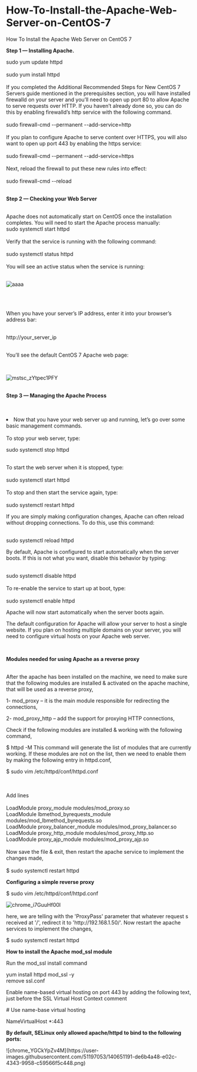 # How-To-Install-the-Apache-Web-Server-on-CentOS-7
How To Install the Apache Web Server on CentOS 7
<br>
<p><b>Step 1 — Installing Apache.</b></p>
sudo yum update httpd<br><br>
sudo yum install httpd<br>
<br>
<text>
If you completed the Additional Recommended Steps for New CentOS 7 Servers guide mentioned in the prerequisites section, you will have installed firewalld on your server and you’ll need to open up port 80 to allow Apache to serve requests over HTTP. If you haven’t already done so, you can do this by enabling firewalld’s http service with the following command.</text>  
<br><br>
sudo firewall-cmd --permanent --add-service=http
<br>
<br>
<text>
 If you plan to configure Apache to serve content over HTTPS, you will also want to open up port 443 by enabling the https service:
 </text>
 <br><br>
 sudo firewall-cmd --permanent --add-service=https
<br>
<br>
Next, reload the firewall to put these new rules into effect:
<br><br>
sudo firewall-cmd --reload
<br><br>
<p><b>Step 2 — Checking your Web Server</b></p>
<br>
<text>
 Apache does not automatically start on CentOS once the installation completes. You will need to start the Apache process manually:
 </text><br>
 sudo systemctl start httpd
 <br><br>
 Verify that the service is running with the following command:
 <br><br>
 sudo systemctl status httpd
 <br><br>
You will see an active status when the service is running:<br><br>

![aaaa](https://user-images.githubusercontent.com/51197053/140646159-102eefb1-55a6-4418-a082-3b1f76e3094e.png)

<br>
<br>
<p>When you have your server’s IP address, enter it into your browser’s address bar:</p>
<br>
http://your_server_ip
<br><br>

<p>You’ll see the default CentOS 7 Apache web page:</p>
<br>

![mstsc_zYtpec1PFY](https://user-images.githubusercontent.com/51197053/140646319-04f0e72b-f889-492f-bb87-38b41992ba0a.png)
<br><br>
<p><b>Step 3 — Managing the Apache Process</b></p>
<br><br>
<li>Now that you have your web server up and running, let’s go over some basic management commands.
<br><br>
To stop your web server, type: 
<br>
<p>sudo systemctl stop httpd<p>
<br>
To start the web server when it is stopped, type:
<br><br> 
sudo systemctl start httpd
<br>
<br>
To stop and then start the service again, type:
<br><br>
sudo systemctl restart httpd
<br>
<p>If you are simply making configuration changes, Apache can often reload without dropping connections. To do this, use this command:</p>
 <br>
 sudo systemctl reload httpd
 <br>
 <p>By default, Apache is configured to start automatically when the server boots. If this is not what you want, disable this behavior by typing:</p>
 <br>
 sudo systemctl disable httpd
 <br><br>
 To re-enable the service to start up at boot, type:
 <br><br>
 sudo systemctl enable httpd
 <br>
 <p>Apache will now start automatically when the server boots again.</p>
 <p>The default configuration for Apache will allow your server to host a single website. If you plan on hosting multiple domains on your server, you will need to configure virtual hosts on your Apache web server.</p>
<br>
<p><b>Modules needed for using Apache as a reverse proxy</b></p>
<br> 
 <text>
 After the apache has been installed on the machine, we need to make sure that the following modules are installed & activated on the apache machine, that will be used as a reverse proxy,

1- mod_proxy – it is the main module responsible for redirecting the connections,

2- mod_proxy_http – add the support for proxying HTTP connections,

Check if the following modules are installed & working with the following command,

$ httpd -M
</text>
<text>
This command will generate the list of modules that are currently working. If these modules are not on the list, then we need to enable them by making the following entry in httpd.conf,
</text>
<br>
<p>$ sudo vim /etc/httpd/conf/httpd.conf</p>
<br>
<br>
 Add lines<br><br>
<text>
LoadModule proxy_module modules/mod_proxy.so<br>
LoadModule lbmethod_byrequests_module modules/mod_lbmethod_byrequests.so<br>
LoadModule proxy_balancer_module modules/mod_proxy_balancer.so<br>
LoadModule proxy_http_module modules/mod_proxy_http.so<br>
LoadModule proxy_ajp_module modules/mod_proxy_ajp.so<br>
</text>  

<br>
Now save the file & exit, then restart the apache service to implement the changes made,
<br><br>
$ sudo systemctl restart httpd
<br> 
 
 <p><b>Configuring a simple reverse proxy</b></p>
 
 <p>$ sudo vim /etc/httpd/conf/httpd.conf</p>

  
 ![chrome_i7GuuHf00l](https://user-images.githubusercontent.com/51197053/140650161-8da05902-138e-4d21-98e2-397e5b44bac6.png)
<p>
here, we are telling with the 'ProxyPass' parameter that whatever request s received at '/', redirect it to 'http://192.168.1.50/'. Now restart the apache services to implement the changes,</p>
<p>$ sudo systemctl restart httpd</p> 
<p><b>How to install the Apache mod_ssl module</b></p>
<p>Run the mod_ssl install command</p> 
yum install httpd mod_ssl -y<br>
remove ssl.conf<br>
 
<p>Enable name-based virtual hosting on port 443 by adding the following text, just before the SSL Virtual Host Context comment </p>
 <p># Use name-base virtual hosting</p>
 <p>NameVirtualHost *:443 </p>
 
 <p><b> By default, SELinux only allowed apache/httpd to bind to the following ports:</b></p>
![chrome_YGCkYpZv4M](https://user-images.githubusercontent.com/51197053/140651191-de6b4a48-e02c-4343-9958-c59566f5c448.png)

 

